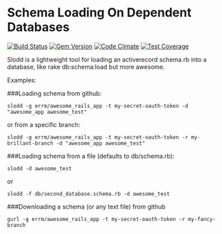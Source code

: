 Schema Loading On Dependent Databases
=====================================

[![Build Status](https://travis-ci.org/errm/slodd.png?branch=v0.1.0)](https://travis-ci.org/errm/slodd)
[![Gem Version](https://badge.fury.io/rb/slodd.png)](http://badge.fury.io/rb/slodd)
[![Code Climate](https://codeclimate.com/github/errm/slodd/badges/gpa.svg)](https://codeclimate.com/github/errm/slodd)
[![Test Coverage](https://codeclimate.com/github/errm/slodd/badges/coverage.svg)](https://codeclimate.com/github/errm/slodd)

Slodd is a lightweight tool for loading an activerecord schema.rb into a database, like rake db:schema:load but more awesome.

Examples:

###Loading schema from github:

`slodd -g errm/awesome_rails_app -t my-secret-oauth-token -d "awesome_app awesome_test"`

or from a specific branch:

`slodd -g errm/awesome_rails_app -t my-secret-oauth-token -r my-brillant-branch -d "awesome_app awesome_test"`

###Loading schema from a file (defaults to db/schema.rb):

`slodd -d awesome_test`

or

`slodd -f db/second_database.schema.rb -d awesome_test`

###Downloading a schema (or any text file) from github

`gurl -g errm/awesome_rails_app -t my-secret-oauth-token -r my-fancy-branch`
